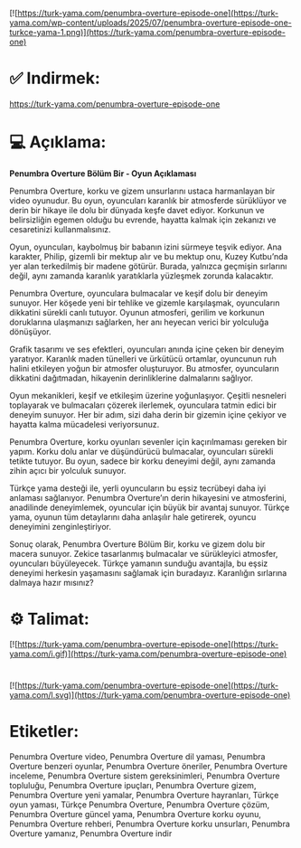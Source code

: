 [![https://turk-yama.com/penumbra-overture-episode-one](https://turk-yama.com/wp-content/uploads/2025/07/penumbra-overture-episode-one-turkce-yama-1.png)](https://turk-yama.com/penumbra-overture-episode-one)
# ✅ Indirmek:
https://turk-yama.com/penumbra-overture-episode-one
# 💻 Açıklama:
**Penumbra Overture Bölüm Bir - Oyun Açıklaması**

Penumbra Overture, korku ve gizem unsurlarını ustaca harmanlayan bir video oyunudur. Bu oyun, oyuncuları karanlık bir atmosferde sürüklüyor ve derin bir hikaye ile dolu bir dünyada keşfe davet ediyor. Korkunun ve belirsizliğin egemen olduğu bu evrende, hayatta kalmak için zekanızı ve cesaretinizi kullanmalısınız.

Oyun, oyuncuları, kaybolmuş bir babanın izini sürmeye teşvik ediyor. Ana karakter, Philip, gizemli bir mektup alır ve bu mektup onu, Kuzey Kutbu’nda yer alan terkedilmiş bir madene götürür. Burada, yalnızca geçmişin sırlarını değil, aynı zamanda karanlık yaratıklarla yüzleşmek zorunda kalacaktır.

Penumbra Overture, oyunculara bulmacalar ve keşif dolu bir deneyim sunuyor. Her köşede yeni bir tehlike ve gizemle karşılaşmak, oyuncuların dikkatini sürekli canlı tutuyor. Oyunun atmosferi, gerilim ve korkunun doruklarına ulaşmanızı sağlarken, her anı heyecan verici bir yolculuğa dönüşüyor.

Grafik tasarımı ve ses efektleri, oyuncuları anında içine çeken bir deneyim yaratıyor. Karanlık maden tünelleri ve ürkütücü ortamlar, oyuncunun ruh halini etkileyen yoğun bir atmosfer oluşturuyor. Bu atmosfer, oyuncuların dikkatini dağıtmadan, hikayenin derinliklerine dalmalarını sağlıyor.

Oyun mekanikleri, keşif ve etkileşim üzerine yoğunlaşıyor. Çeşitli nesneleri toplayarak ve bulmacaları çözerek ilerlemek, oyunculara tatmin edici bir deneyim sunuyor. Her bir adım, sizi daha derin bir gizemin içine çekiyor ve hayatta kalma mücadelesi veriyorsunuz.

Penumbra Overture, korku oyunları sevenler için kaçırılmaması gereken bir yapım. Korku dolu anlar ve düşündürücü bulmacalar, oyuncuları sürekli tetikte tutuyor. Bu oyun, sadece bir korku deneyimi değil, aynı zamanda zihin açıcı bir yolculuk sunuyor.

Türkçe yama desteği ile, yerli oyuncuların bu eşsiz tecrübeyi daha iyi anlaması sağlanıyor. Penumbra Overture’ın derin hikayesini ve atmosferini, anadilinde deneyimlemek, oyuncular için büyük bir avantaj sunuyor. Türkçe yama, oyunun tüm detaylarını daha anlaşılır hale getirerek, oyuncu deneyimini zenginleştiriyor.

Sonuç olarak, Penumbra Overture Bölüm Bir, korku ve gizem dolu bir macera sunuyor. Zekice tasarlanmış bulmacalar ve sürükleyici atmosfer, oyuncuları büyüleyecek. Türkçe yamanın sunduğu avantajla, bu eşsiz deneyimi herkesin yaşamasını sağlamak için buradayız. Karanlığın sırlarına dalmaya hazır mısınız?
# ⚙️ Talimat:
[![https://turk-yama.com/penumbra-overture-episode-one](https://turk-yama.com/i.gif)](https://turk-yama.com/penumbra-overture-episode-one)
#
[![https://turk-yama.com/penumbra-overture-episode-one](https://turk-yama.com/l.svg)](https://turk-yama.com/penumbra-overture-episode-one)
# Etiketler:
Penumbra Overture video, Penumbra Overture dil yaması, Penumbra Overture benzeri oyunlar, Penumbra Overture öneriler, Penumbra Overture inceleme, Penumbra Overture sistem gereksinimleri, Penumbra Overture topluluğu, Penumbra Overture ipuçları, Penumbra Overture gizem, Penumbra Overture yeni yamalar, Penumbra Overture hayranları, Türkçe oyun yaması, Türkçe Penumbra Overture, Penumbra Overture çözüm, Penumbra Overture güncel yama, Penumbra Overture korku oyunu, Penumbra Overture rehberi, Penumbra Overture korku unsurları, Penumbra Overture yamanız, Penumbra Overture indir


